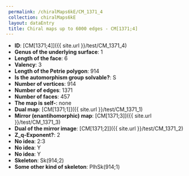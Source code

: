 ```yaml
--- 
 permalink: /chiralMaps6kE/CM_1371_4 
 collection: chiralMaps6kE
 layout: dataEntry
 title: Chiral maps up to 6000 edges - CM[1371;4]
---
```


- **ID**: [CM[1371;4]]({{ site.url }}/test/CM_1371_4)
- **Genus of the underlying surface**: 1
- **Length of the face**: 6
- **Valency**: 3
- **Length of the Petrie polygon**: 914
- **Is the automorphism group solvable?**: S
- **Number of vertices**: 914
- **Number of edges**: 1371
- **Number of faces**: 457
- **The map is self-**: none
- **Dual map**: [CM[1371;1]]({{ site.url }}/test/CM_1371_1)
- **Mirror (enantihomorphic) map**: [CM[1371;3]]({{ site.url }}/test/CM_1371_3)
- **Dual of the mirror image**: [CM[1371;2]]({{ site.url }}/test/CM_1371_2)
- **Z_q-Exponent?**: 2
- **No idea**:  2:3
- **No idea**: Y
- **No idea**: Y
- **Skeleton**: Sk(914;2)
- **Some other kind of skeleton**: PlhSk(914;1)
